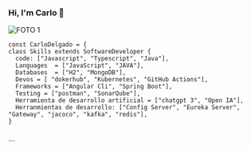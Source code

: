 ### Hi, I'm Carlo  👋


![FOTO 1](https://github.com/CarloDelgado/CarloDelgado/assets/53985101/d9f4b9ca-65e7-4360-a9ec-0f1e767476c3)

```JS 
const CarloDelgado = {
class Skills extends SoftwareDeveloper {
  code: ["Javascript", "Typescript", "Java"],
  Languages  = ["JavaScript", "JAVA"],
  Databases  = ["H2", "MongoDB"],
  Devos = [ "dokerhub", "Kubernetes", "GitHub Actions"],
  Frameworks = ["Angular Cli", "Spring Boot"],
  Testing = ["postman", "SonarQube"],
  Herramienta de desarrollo artificial = ["chatgpt 3", "Open IA"],
  Herranmientas de desarrollo: ["Config Server", "Eureka Server", "Gateway", "jacoco", "kafka", "redis"],
}


```
<!--
**CarloDelgado/CarloDelgado** is a ✨ _special_ ✨ repository because its `README.md` (this file) appears on your GitHub profile.

Here are some ideas to get you started:

- 🔭 I’m currently working on ...
- 🌱 I’m currently learning ...
- 👯 I’m looking to collaborate on ...
- 🤔 I’m looking for help with ...
- 💬 Ask me about ...
- 📫 How to reach me: ...
- 😄 Pronouns: ...
- ⚡ Fun fact: ...
-->
´´´
